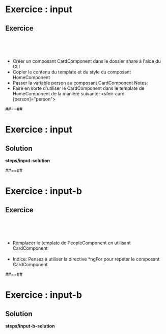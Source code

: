 <!-- .slide: class="exercice" -->
# Exercice : input
## Exercice
<br><br><br>

- Créer un composant CardComponent dans le dossier share à l'aide du CLI
- Copier le contenu du template et du style du composant HomeComponent
- Passer la variable person au composant CardComponent
Notes:
- Faire en sorte d'utiliser le CardComponent dans le template de HomeComponent de la manière suivante: <sfeir-card [person]="person"></sfeir-card>

##==##
<!-- .slide: class="exercice full-center" -->
# Exercice : input
## Solution
<b>steps/input-solution</b>

##==##
<!-- .slide: class="exercice" -->
# Exercice : input-b
## Exercice
<br><br><br>

- Remplacer le template de PeopleComponent en utilisant CardComponent<br><br>
- Indice: Pensez à utiliser la directive *ngFor pour répéter le composant CardComponent


##==##
<!-- .slide: class="exercice full-center" -->
# Exercice : input-b
## Solution
<b>steps/input-b-solution</b>
